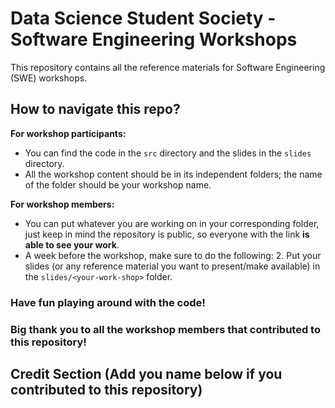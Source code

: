 # Data Science Student Society - Software Engineering Workshops
This repository contains all the reference materials for Software Engineering (SWE) workshops.

## How to navigate this repo? 

<b>For workshop participants:</b> 
* You can find the code in the `src` directory and the slides in the `slides` directory. 
* All the workshop content should be in its independent folders; the name of the folder should be your workshop name.  

<b>For workshop members:</b>
* You can put whatever you are working on in your corresponding folder, just keep in mind the repository is public, so everyone with the link <b>is able to see your work</b>. 
* A week before the workshop, make sure to do the following: 
  2. Put your slides (or any reference material you want to present/make available) in the `slides/<your-work-shop>` folder. 

### Have fun playing around with the code! 
### Big thank you to all the workshop members that contributed to this repository! 

## Credit Section (Add you name below if you contributed to this repository)
